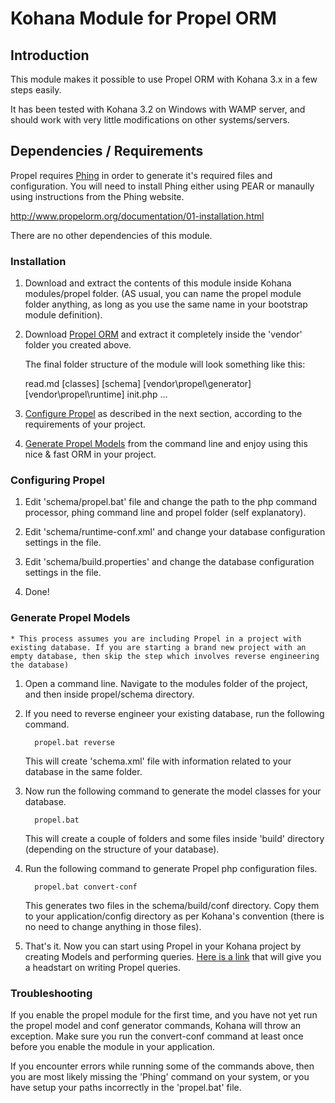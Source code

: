Kohana Module for Propel ORM
============================

## Introduction

This module makes it possible to use Propel ORM with Kohana 3.x in a few steps easily.

It has been tested with Kohana 3.2 on Windows with WAMP server, and should work with very little modifications on other systems/servers. 

## Dependencies / Requirements

Propel requires [Phing](http://www.phing.info/trac/) in order to generate it's required files and configuration. You will need to install Phing either using PEAR or manaully using instructions from the Phing website.

http://www.propelorm.org/documentation/01-installation.html

There are no other dependencies of this module.

### Installation

1. Download and extract the contents of this module inside Kohana modules/propel folder.
   (AS usual, you can name the propel module folder anything, as long as you use the same name in your bootstrap module definition).

2. Download [Propel ORM](http://www.propelorm.org/) and extract it completely inside the 'vendor' folder you created above.

    The final folder structure of the module will look something like this:
    
    read.md [classes] [schema] [vendor\propel\generator] [vendor\propel\runtime] init.php ...

3. [Configure Propel](#configure) as described in the next section, according to the requirements of your project.

4. [Generate Propel Models](#generatemodels) from the command line and enjoy using this nice & fast ORM in your project.  

<a id="configure"></a>
### Configuring Propel 

1. Edit 'schema/propel.bat' file and change the path to the php command processor, phing command line and propel folder (self explanatory).

2. Edit 'schema/runtime-conf.xml' and change your database configuration settings in the file.

3. Edit 'schema/build.properties' and change the database configuration settings in the file.

4. Done!

<a id="generatemodels"></a>
### Generate Propel Models

    * This process assumes you are including Propel in a project with existing database. If you are starting a brand new project with an empty database, then skip the step which involves reverse engineering the database)

1. Open a command line. Navigate to the modules folder of the project, and then inside propel/schema directory.
2. If you need to reverse engineer your existing database, run the following command.

         propel.bat reverse

   This will create 'schema.xml' file with information related to your database in the same folder.

3. Now run the following command to generate the model classes for your database.
        
         propel.bat
         
   This will create a couple of folders and some files inside 'build' directory (depending on the structure of your database).

4. Run the following command to generate Propel php configuration files.

         propel.bat convert-conf

   This generates two files in the schema/build/conf directory. Copy them to your application/config directory as per Kohana's convention (there is no need to change anything in those files).

5. That's it. Now you can start using Propel in your Kohana project by creating Models and performing queries.
   [Here is a link](http://propel.posterous.com/propel-query-by-example) that will give you a headstart on writing Propel queries.
   
<a id="troubleshooting"></a>
### Troubleshooting

If you enable the propel module for the first time, and you have not yet run the propel model and conf generator commands, Kohana will throw an exception. Make sure you run the convert-conf command at least once before you enable the module in your application.

If you encounter errors while running some of the commands above, then you are most likely missing the 'Phing' command on your system,
or you have setup your paths incorrectly in the 'propel.bat' file.
    
